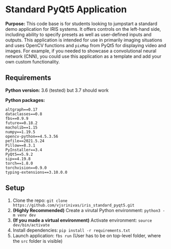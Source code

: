 # Standard PyQt5 Application

**Purpose:** This code base is for students looking to jumpstart a standard demo application for IRIS systems. It offers controls on the left-hand side, including ability to specify presets as well as user-defined inputs and outputs. This application is intended for use in primarily imaging situations and uses OpenCV functions and `pixMap` from PyQt5 for displaying video and images. For example, if you needed to showcase a convolutional neural network (CNN), you could use this application as a template and add your own custom functionality.

## Requirements

**Python version:** 3.6 (tested) but 3.7 should work

**Python packages:**
```
altgraph==0.17
dataclasses==0.8
fbs==0.9.9
future==0.18.2
macholib==1.15
numpy==1.19.5
opencv-python==4.5.3.56
pefile==2021.5.24
Pillow==8.3.1
PyInstaller==3.4
PyQt5==5.9.2
sip==4.19.8
torch==1.8.0
torchvision==0.9.0
typing-extensions==3.10.0.0

```

## Setup
1. Clone the repo: `git clone https://github.com/vjsrinivas/iris_standard_pyqt5.git`
2. **(Highly Recommended)** Create a virutal Python environment: `python3 -m venv dev`
3. **(If you made a virtual environment)** Activate environment: `source dev/bin/activate`
4. Install dependencies: `pip install -r requirements.txt`
5. Launch application: `fbs run` (User has to be on top-level folder, where the `src` folder is visible) 